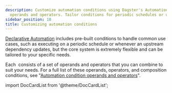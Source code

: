 ```yaml
---
description: Customize automation conditions using Dagster's AutomationCondition with
  operands and operators. Tailor conditions for periodic schedules or upstream updates.
sidebar_position: 10
title: Customizing automation conditions
---
```


[Declarative Automation](/guides/automate/declarative-automation/) includes pre-built conditions to handle common use cases, such as executing on a periodic schedule or whenever an upstream dependency updates, but the core system is extremely flexible and can be tailored to your specific needs.

Each <PyObject section="assets" module="dagster" object="AutomationCondition" /> consists of a set of operands and operators that you can combine to suit your needs. For a full list of these operands, operators, and composition conditions, see "[Automation condition operands and operators](/guides/automate/declarative-automation/customizing-automation-conditions/automation-condition-operands-and-operators)".

import DocCardList from '@theme/DocCardList';

<DocCardList />
